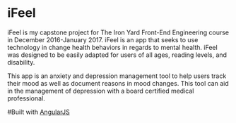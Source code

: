 # iFeel
iFeel is my capstone project for The Iron Yard Front-End Engineering course in December 2016-January 2017. iFeel is an app that seeks to use technology in change health behaviors in regards to mental health. iFeel was designed to be easily adapted for users of all ages, reading levels, and disability.

This app is an anxiety and depression management tool to help users track their mood as well as document reasons in mood changes. This tool can aid in the management of depression with a board certified medical professional.

#Built with
[AngularJS](https://angularjs.org/)
